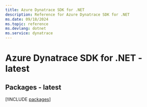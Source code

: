 ```yaml
---
title: Azure Dynatrace SDK for .NET
description: Reference for Azure Dynatrace SDK for .NET
ms.date: 09/18/2024
ms.topic: reference
ms.devlang: dotnet
ms.service: dynatrace
---
```

# Azure Dynatrace SDK for .NET - latest
## Packages - latest
[!INCLUDE [packages](dynatrace-index.md)]